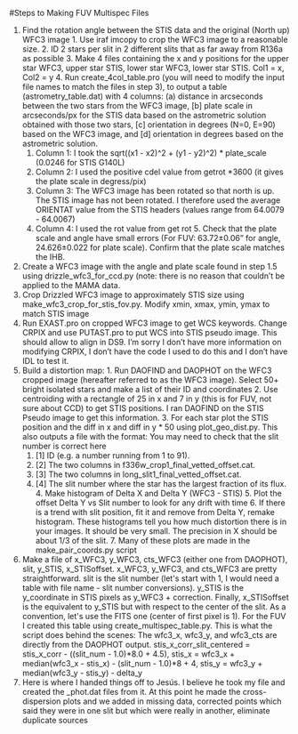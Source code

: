 #Steps to Making FUV Multispec Files

  1. Find the rotation angle between the STIS data and the original (North up) WFC3 image
    1. Use iraf imcopy to crop the WFC3 image to a reasonable size.
    2. ID 2 stars per slit in 2 different slits that as far away from R136a as possible
    3. Make 4 files containing the x and y positions for the upper star WFC3, upper star STIS, lower star WFC3, lower star STIS. Col1 = x, Col2 = y
    4. Run create_4col_table.pro (you will need to modify the input file names to match the files in step 3), to output a table (astrometry_table.dat) with 4 columns: (a) distance in arcseconds between the two stars from the WFC3 image, [b] plate scale in arcseconds/px for the STIS data based on the astrometric solution obtained with those two stars, [c] orientation in degrees (N=0, E=90) based on the WFC3 image, and [d] orientation in degrees based on the astrometric solution.
      1. Column 1: I took the sqrt((x1 - x2)^2 + (y1 - y2)^2) * plate_scale (0.0246 for STIS G140L)
      2. Column 2: I used the positive cdel value from getrot *3600 (it gives the plate scale in degress/pix)
      3. Column 3: The WFC3 image has been rotated so that north is up. The STIS image has not been rotated. I therefore used the average ORIENTAT value from the STIS headers (values range from 64.0079 - 64.0067)
      4. Column 4: I used the rot value from get rot
    5. Check that the plate scale and angle have small errors (For FUV: 63.72±0.06” for angle, 24.626±0.022 for plate scale). Confirm that the plate scale matches the IHB.
  2. Create a WFC3 image with the angle and plate scale found in step 1.5 using drizzle_wfc3_for_ccd.py (note: there is no reason that couldn’t be applied to the MAMA data.
  3. Crop Drizzled WFC3 image to approximately STIS size using make_wfc3_crop_for_stis_fov.py. Modify xmin, xmax, ymin, ymax to match STIS image
  4. Run EXAST.pro on cropped WFC3 image to get WCS keywords. Change CRPIX and use PUTAST.pro to put WCS into STIS pseudo image. This should allow to align in DS9. I’m sorry I don’t have more information on modifying CRPIX, I don’t have the code I used to do this and I don’t have IDL to test it.
  5. Build a distortion map: 
    1. Run DAOFIND and DAOPHOT on the WFC3 cropped image (hereafter referred to as the WFC3 image). Select 50+ bright isolated stars and make a list of their ID and coordinates
    2. Use centroiding with a rectangle of 25 in x and 7 in y (this is for FUV, not sure about CCD) to get STIS positions. I ran DAOFIND on the STIS Pseudo image to get this information.
    3. For each star plot the STIS position and the diff in x and diff in y * 50 using plot_geo_dist.py. This also outputs a file with the format: You may need to check that the slit number is correct here  
      1. [1] ID (e.g. a number running from 1 to 91).
      2. [2] The two columns in f336w_crop1_final_vetted_offset.cat.
      3. [3] The two columns in long_slit1_final_vetted_offset.cat.
      4. [4] The slit number where the star has the largest fraction of its flux.
    4. Make histogram of Delta X and Delta Y (WFC3 - STIS)
    5. Plot the offset Delta Y vs Slit number to look for any drift with time
    6. If there is a trend with slit position, fit it and remove from Delta Y, remake histogram. These histograms tell you how much distortion there is in your images. It should be very small. The precision in X should be about 1/3 of the slit.
    7. Many of these plots are made in the make_pair_coords.py script
  6. Make a file of x_WFC3, y_WFC3, cts_WFC3 (either one from DAOPHOT), slit, y_STIS, x_STISoffset. x_WFC3, y_WFC3, and cts_WFC3 are pretty straightforward. slit is the slit number (let's start with 1, I would need a table with file name - slit number conversions). y_STIS is the y_coordinate in STIS pixels as y_WFC3 + correction. Finally, x_STISoffset is the equivalent to y_STIS but with respect to the center of the slit. As a convention, let's use the FITS one (center of first pixel is 1). For the FUV I created this table using create_multispec_table.py.  This is what the script does behind the scenes: The wfc3_x, wfc3_y, and wfc3_cts are directly from the DAOPHOT output. stis_x_corr_slit_centered = stis_x_corr - ((slit_num - 1.0)*8.0 + 4.5), stis_x = wfc3_x + median(wfc3_x - stis_x) - (slit_num - 1.0)*8 + 4, stis_y = wfc3_y  + median(wfc3_y - stis_y) - delta_y
  7. Here is where I handed things off to Jesús. I believe he took my file and created the _phot.dat files from it. At this point he made the cross-dispersion plots and we added in missing data, corrected points which said they were in one slit but which were really in another, eliminate duplicate sources

